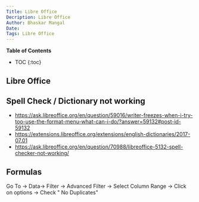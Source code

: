```yaml
---
Title: Libre Office
Decription: Libre Office
Author: Bhaskar Mangal
Date: 
Tags: Libre Office
---
```


**Table of Contents**
* TOC
{:toc}


## Libre Office

## Spell Check / Dictionary not working
* https://ask.libreoffice.org/en/question/59016/writer-freezes-when-i-try-too-use-the-format-menu-what-can-i-do/?answer=59132#post-id-59132
* https://extensions.libreoffice.org/extensions/english-dictionaries/2017-07.01
* https://ask.libreoffice.org/en/question/70988/libreoffice-5132-spell-checker-not-working/

## Formulas

Go To -> Data-> Filter -> Advanced Filter -> Select Column Range -> Click on options -> Check " No Duplicates"
